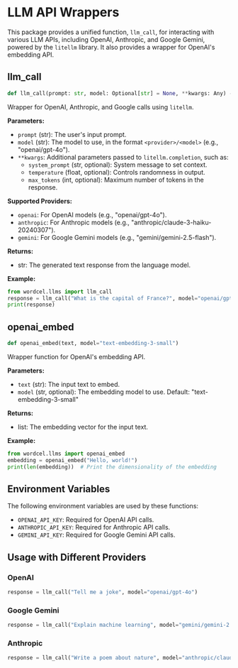 # LLM API Wrappers

This package provides a unified function, `llm_call`, for interacting with various LLM APIs, including OpenAI, Anthropic, and Google Gemini, powered by the `litellm` library. It also provides a wrapper for OpenAI's embedding API.

## llm_call

```python
def llm_call(prompt: str, model: Optional[str] = None, **kwargs: Any) -> str:
```

Wrapper for OpenAI, Anthropic, and Google calls using `litellm`.

**Parameters:**
- `prompt` (str): The user's input prompt.
- `model` (str): The model to use, in the format `<provider>/<model>` (e.g., "openai/gpt-4o").
- `**kwargs`: Additional parameters passed to `litellm.completion`, such as:
  - `system_prompt` (str, optional): System message to set context.
  - `temperature` (float, optional): Controls randomness in output.
  - `max_tokens` (int, optional): Maximum number of tokens in the response.

**Supported Providers:**
- `openai`: For OpenAI models (e.g., "openai/gpt-4o").
- `anthropic`: For Anthropic models (e.g., "anthropic/claude-3-haiku-20240307").
- `gemini`: For Google Gemini models (e.g., "gemini/gemini-2.5-flash").

**Returns:**
- str: The generated text response from the language model.

**Example:**
```python
from wordcel.llms import llm_call
response = llm_call("What is the capital of France?", model="openai/gpt-4o")
print(response)
```

## openai_embed

```python
def openai_embed(text, model="text-embedding-3-small")
```

Wrapper function for OpenAI's embedding API.

**Parameters:**
- `text` (str): The input text to embed.
- `model` (str, optional): The embedding model to use. Default: "text-embedding-3-small"

**Returns:**
- list: The embedding vector for the input text.

**Example:**
```python
from wordcel.llms import openai_embed
embedding = openai_embed("Hello, world!")
print(len(embedding))  # Print the dimensionality of the embedding
```

## Environment Variables

The following environment variables are used by these functions:
- `OPENAI_API_KEY`: Required for OpenAI API calls.
- `ANTHROPIC_API_KEY`: Required for Anthropic API calls.
- `GEMINI_API_KEY`: Required for Google Gemini API calls.

## Usage with Different Providers

### OpenAI
```python
response = llm_call("Tell me a joke", model="openai/gpt-4o")
```

### Google Gemini
```python
response = llm_call("Explain machine learning", model="gemini/gemini-2.5-flash")
```

### Anthropic
```python
response = llm_call("Write a poem about nature", model="anthropic/claude-3-haiku-20240307")
```
